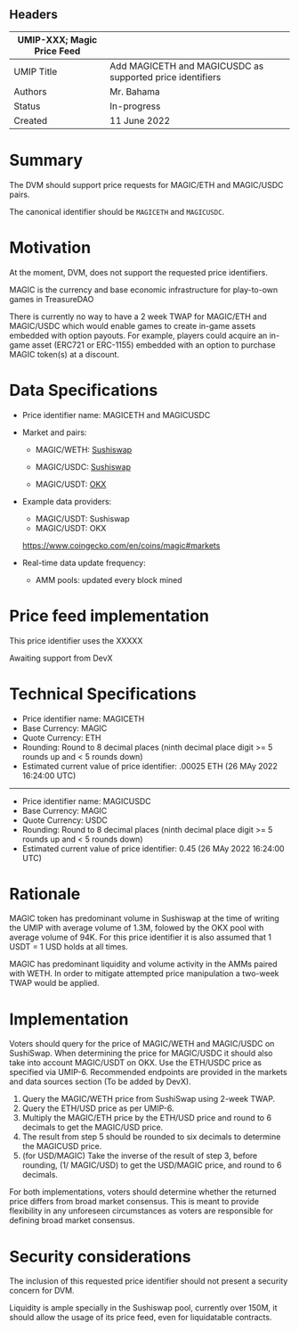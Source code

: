## Headers

| UMIP-XXX; Magic Price Feed            |                                                      |
| ------------------- | ---------------------------------------------------- |
| UMIP Title          | Add MAGICETH and MAGICUSDC as supported price identifiers |
| Authors             | Mr. Bahama                                             |
| Status              | In-progress                                            |
| Created             | 11 June 2022    |



# Summary

The DVM should support price requests for MAGIC/ETH and MAGIC/USDC pairs.

The canonical identifier should be `MAGICETH` and `MAGICUSDC`.

# Motivation

At the moment, DVM, does not support the requested price identifiers.

MAGIC is the currency and base economic infrastructure for play-to-own games in TreasureDAO

There is currently no way to have a 2 week TWAP for MAGIC/ETH and MAGIC/USDC which would enable games to create in-game assets embedded with option payouts. For example, players could acquire an in-game asset (ERC721 or ERC-1155) embedded with an option to purchase MAGIC token(s) at a discount. 


# Data Specifications

- Price identifier name: MAGICETH and MAGICUSDC

- Market and pairs:
    - MAGIC/WETH: [Sushiswap](https://app.sushi.com/analytics/pools/0xb7e50106a5bd3cf21af210a755f9c8740890a8c9?chainId=42161)
    - MAGIC/USDC: [Sushiswap](https://app.sushi.com/analytics/pools/0x6478931004cd7b995957a4e1a5d06f9a8db0fa04?chainId=42161)

     - MAGIC/USDT: [OKX](https://www.coingecko.com/en/coins/magic#markets)
 

- Example data providers:
    - MAGIC/USDT: Sushiswap
    - MAGIC/USDT: OKX

    https://www.coingecko.com/en/coins/magic#markets

- Real-time data update frequency:
    - AMM pools: updated every block mined

# Price feed implementation

This price identifier uses the XXXXX

Awaiting support from DevX

  # Technical Specifications

- Price identifier name: MAGICETH
- Base Currency: MAGIC
- Quote Currency: ETH
- Rounding: Round to 8 decimal places (ninth decimal place digit >= 5 rounds up and < 5 rounds down)
- Estimated current value of price identifier: .00025 ETH (26 MAy 2022 16:24:00 UTC)
-----------------------------------------
- Price identifier name: MAGICUSDC
- Base Currency: MAGIC
- Quote Currency: USDC
- Rounding: Round to 8 decimal places (ninth decimal place digit >= 5 rounds up and < 5 rounds down)
- Estimated current value of price identifier: 0.45 (26 MAy 2022 16:24:00 UTC)

# Rationale

MAGIC token has predominant volume in Sushiswap at the time of writing the UMIP with average volume of 1.3M, folowed by the OKX  pool with average volume of 94K. For this price identifier it is also assumed that 1 USDT = 1 USD holds at all times.

MAGIC has predominant liquidity and volume activity in the AMMs paired with WETH. In order to mitigate attempted price manipulation a two-week  TWAP would be applied.


# Implementation

Voters should query for the price of MAGIC/WETH and MAGIC/USDC on SushiSwap. When determining the price for MAGIC/USDC it should also take into account MAGIC/USDT on OKX. Use the ETH/USDC price as specified via UMIP-6. Recommended endpoints are provided in the markets and data sources section (To be added by DevX). 

1. Query the MAGIC/WETH price from SushiSwap using 2-week TWAP.
2. Query the ETH/USD price as per UMIP-6.
3. Multiply the MAGIC/ETH price by the ETH/USD price and round to 6 decimals to get the MAGIC/USD price.
4. The result from step 5 should be rounded to six decimals to determine the MAGICUSD price.
5. (for USD/MAGIC) Take the inverse of the result of step 3, before rounding, (1/ MAGIC/USD) to get the USD/MAGIC price, and round to 6 decimals.

For both implementations, voters should determine whether the returned price differs from broad market consensus. This is meant to provide flexibility in any unforeseen circumstances as voters are responsible for defining broad market consensus.

# Security considerations

The inclusion of this requested price identifier should not present a security concern for DVM.

Liquidity is ample specially in the Sushiswap pool, currently over 150M, it should allow the usage of its price feed, even for liquidatable contracts.


